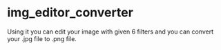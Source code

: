 # img_editor_converter
Using it you can edit your image with given 6 filters and you can convert your .jpg file to .png file.
